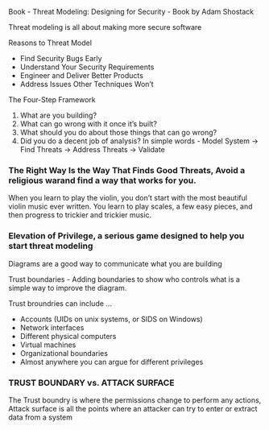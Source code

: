 Book - Threat Modeling: Designing for Security - Book by Adam Shostack

Threat modeling is all about making more secure software

Reasons to Threat Model
- Find Security Bugs Early
- Understand Your Security Requirements
- Engineer and Deliver Better Products
- Address Issues Other Techniques Won’t

The Four-Step Framework
1. What are you building?
2. What can go wrong with it once it’s built?
3. What should you do about those things that can go wrong?
4. Did you do a decent job of analysis?
In simple words - Model System -> Find Threats -> Address Threats -> Validate

### The Right Way Is the Way That Finds Good Threats, Avoid a religious warand find a way that works for you.

When you learn to play the violin, you don’t start with the most beautiful violin music ever written. You learn to play scales, a few easy pieces, and then progress to trickier and trickier music.

### Elevation of Privilege, a serious game designed to help you start threat modeling

Diagrams are a good way to communicate what you are building

Trust boundaries - Adding boundaries to show who controls what is a simple way to improve the diagram.

Trust broundries can include ... 
- Accounts (UIDs on unix systems, or SIDS on Windows)
- Network interfaces
- Different physical computers
- Virtual machines
- Organizational boundaries
- Almost anywhere you can argue for different privileges

### TRUST BOUNDARY vs. ATTACK SURFACE
The Trust boundry is where the permissions change to perform any actions, Attack surface is all the points where an attacker can try to enter or extract data from a system

